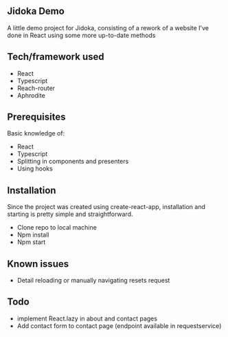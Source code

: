 ## Jidoka Demo
A little demo project for Jidoka, consisting of a rework of a website I've done in React using some more up-to-date methods

## Tech/framework used
- React
- Typescript
- Reach-router
- Aphrodite

## Prerequisites
Basic knowledge of:
- React
- Typescript
- Splitting in components and presenters
- Using hooks

## Installation
Since the project was created using create-react-app, installation and starting is pretty simple and straightforward.

- Clone repo to local machine
- Npm install
- Npm start

## Known issues

-  Detail reloading or manually navigating resets request

## Todo

- implement React.lazy in about and contact pages
- Add contact form to contact page (endpoint available in requestservice)
